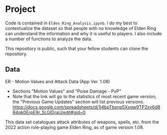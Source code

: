 # Project

Code is contained in `Elden_Ring_Analysis.ipynb`. I do my best to contextualize the dataset so that people with no knowledge of Elden Ring can understand the information and why it is useful to players. I also include a number of functions to analyze the data.

This repository is public, such that your fellow students can clone the
repository.

## Data

ER - Motion Values and Attack Data (App Ver. 1.08)
 - Sections "Motion Values" and "Poise Damage - PvP"
 - Note that the link will go to the statistics of most recent game version; the "Previous Game Updates" section will list previous versions.
https://docs.google.com/spreadsheets/d/1j4bpTbsnp5Xsgw9TP2xv6d8R4qk0ErpE9r_5LGIDraU/edit#gid=0

This data set catalogues attack attributes of weapons, spells, etc. from the 2022 action role-playing game Elden Ring, as of game version 1.08.
